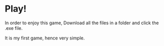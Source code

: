 # Play!

In order to enjoy this game, Download all the files in a folder and click the .exe file.

It is my first game, hence very simple.
